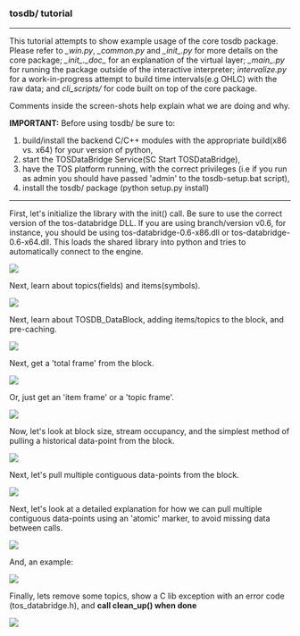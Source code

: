 ### tosdb/ tutorial 
---

This tutorial attempts to show example usage of the core tosdb package. Please refer to *\_win.py*, *\_common.py* and *\__init__.py* for more details on the core package; *\__init__.\__doc__* for an explanation of the virtual layer; *\__main__.py* for running the package outside of the interactive interpreter; *intervalize.py* for a work-in-progress attempt to build time intervals(e.g OHLC) with the raw data; and *cli_scripts/* for code built on top of the core package.

Comments inside the screen-shots help explain what we are doing and why.

**IMPORTANT:** Before using tosdb/ be sure to:

1. build/install the backend C/C++ modules with the appropriate build(x86 vs. x64) for your version of python, 
2. start the TOSDataBridge Service(SC Start TOSDataBridge),
3. have the TOS platform running, with the correct privileges (i.e if you run as admin you should have passed 'admin' to the tosdb-setup.bat script),
4. install the tosdb/ package (python setup.py install)

---

First, let's initialize the library with the init() call. Be sure to use the correct version of the tos-databridge DLL. If you are using branch/version v0.6, for instance, you should be using tos-databridge-0.6-x86.dll or tos-databridge-0.6-x64.dll.
This loads the shared library into python and tries to automatically connect to the engine.

![](./../res/tosdb_tut1.png)

Next, learn about topics(fields) and items(symbols).

![](./../res/tosdb_tut2.png)

Next, learn about TOSDB_DataBlock, adding items/topics to the block, and pre-caching.

![](./../res/tosdb_tut3.png)

Next, get a 'total frame' from the block.

![](./../res/tosdb_tut4.png)

Or, just get an 'item frame' or a 'topic frame'.

![](./../res/tosdb_tut5.png)

Now, let's look at block size, stream occupancy, and the simplest method of pulling a historical data-point from the block.

![](./../res/tosdb_tut6.png)

Next, let's pull multiple contiguous data-points from the block.

![](./../res/tosdb_tut7.png)

Next, let's look at a detailed explanation for how we can pull multiple contiguous data-points using an 'atomic' marker, to avoid missing data between calls.

![](./../res/tosdb_tut8.png)

And, an example:

![](./../res/tosdb_tut9.png)

Finally, lets remove some topics, show a C lib exception with an error code (tos_databridge.h), and **call clean_up() when done**

![](./../res/tosdb_tut10.png)

 



